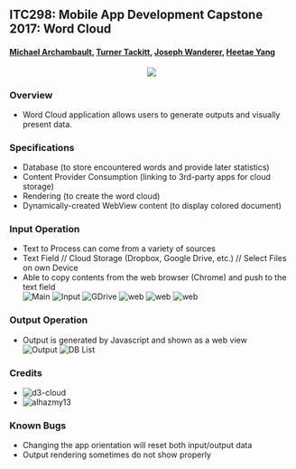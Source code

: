 ## ITC298: Mobile App Development Capstone 2017: Word Cloud 

#### [Michael Archambault](https://github.com/mikearchie), [Turner Tackitt](https://github.com/Hastwell), [Joseph Wanderer](https://github.com/josephwanderer), [Heetae Yang](https://github.com/heetaey)

<p align="center">
  <img src="https://user-images.githubusercontent.com/22667520/28812952-06927bcc-764c-11e7-8362-695783845d66.png"/>
</p>

### Overview
- Word Cloud application allows users to generate outputs and visually present data.

### Specifications
* Database (to store encountered words and provide later statistics)
* Content Provider Consumption (linking to 3rd-party apps for cloud storage)
* Rendering (to create the word cloud)
* Dynamically-created WebView content (to display colored document)

### Input Operation
- Text to Process can come from a variety of sources
- Text Field // Cloud Storage (Dropbox, Google Drive, etc.) // Select Files on own Device
- Able to copy contents from the web browser (Chrome) and push to the text field <br />
![Main](https://github.com/heetaey/itc298-wordcloud/blob/master/images/main.png)
![Input](https://github.com/heetaey/itc298-wordcloud/blob/master/images/input.png)
![GDrive](https://github.com/heetaey/itc298-wordcloud/blob/master/images/gdrive.png)
![web](https://github.com/heetaey/itc298-wordcloud/blob/master/images/sharefromweb.png)
![web](https://github.com/heetaey/itc298-wordcloud/blob/master/images/sharefromweb1.png)
![web](https://github.com/heetaey/itc298-wordcloud/blob/master/images/sharefromweb2.png)

### Output Operation
- Output is generated by Javascript and shown as a web view <br />
![Output](https://github.com/heetaey/itc298-wordcloud/blob/master/images/output.png)
![DB List](https://github.com/heetaey/itc298-wordcloud/blob/master/images/db.png)

### Credits
- ![d3-cloud](https://github.com/jasondavies/d3-cloud) 
- ![alhazmy13](https://github.com/alhazmy13/AndroidWordCloud)

### Known Bugs
- Changing the app orientation will reset both input/output data
- Output rendering sometimes do not show properly
